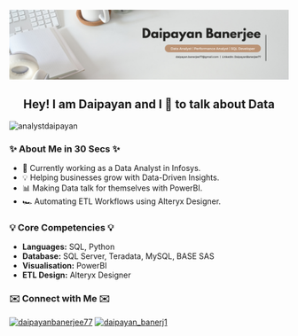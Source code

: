 
 ![Brown and Gray Simple Personal LinkedIn Banner](https://github.com/AnalystDaipayan/AnalystDaipayan/blob/main/Black%20Minimalist%20Corporate%20Professional%20Profile%20LinkedIn%20Banner%20(1).png)


<h2 align="center">Hey! I am Daipayan and I 💖 to talk about Data</h2>


<p align="left"> <img src="https://komarev.com/ghpvc/?username=analystdaipayan&label=Profile%20views&color=0e75b6&style=flat" alt="analystdaipayan" /> </p>


### ✨ About Me in 30 Secs ✨

- 💼 Currently working as a Data Analyst in Infosys.
- 💡 Helping businesses grow with Data-Driven Insights.
- 📊 Making Data talk for themselves with PowerBI.
- 🏎️ Automating ETL Workflows using Alteryx Designer.


### 💡 Core Competencies 💡

- <b>Languages:</b> SQL, Python
- <b>Database:</b> SQL Server, Teradata, MySQL, BASE SAS
- <b>Visualisation:</b> PowerBI
- <b>ETL Design:</b> Alteryx Designer

### ✉️ Connect with Me ✉️
<p align="left">
<a href="https://linkedin.com/in/daipayanbanerjee77" target="blank"><img align="center" src="https://raw.githubusercontent.com/rahuldkjain/github-profile-readme-generator/master/src/images/icons/Social/linked-in-alt.svg" alt="daipayanbanerjee77" height="35" width="45" /></a>
<a href="https://www.hackerrank.com/daipayan_banerj1" target="blank"><img align="center" src="https://raw.githubusercontent.com/rahuldkjain/github-profile-readme-generator/master/src/images/icons/Social/hackerrank.svg" alt="daipayan_banerj1" height="35" width="45" /></a>
</p>

